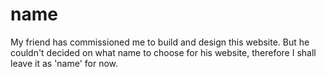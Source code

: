 # name
 My friend has commissioned me to build and design this website. But he couldn't decided on what name to choose for his website, therefore I shall leave it as 'name' for now.
